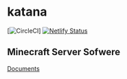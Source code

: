 # katana

[![CircleCI](https://circleci.com/gh/hiroki19990625/katana.svg?style=svg&circle-token=388a680f26f54d559c393bff5d6dbc152ccc11cf)]
[![Netlify Status](https://api.netlify.com/api/v1/badges/9f20c348-dd5d-4f10-b22c-e351a7024b62/deploy-status)](https://app.netlify.com/sites/katana-server/deploys)

## Minecraft Server Sofwere

[Documents](https://katana-server.netlify.com/)
